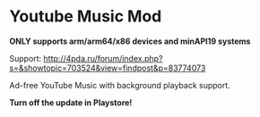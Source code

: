 # Youtube Music Mod

**ONLY supports arm/arm64/x86 devices and minAPI19 systems**

Support: http://4pda.ru/forum/index.php?s=&showtopic=703524&view=findpost&p=83774073

Ad-free YouTube Music with background playback support.

**Turn off the update in Playstore!**

